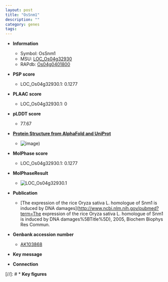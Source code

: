 ```yaml
---
layout: post
title: "OsSnm1"
description: ""
category: genes
tags: 
---
```


* **Information**  
    + Symbol: OsSnm1  
    + MSU: [LOC_Os04g32930](http://rice.plantbiology.msu.edu/cgi-bin/ORF_infopage.cgi?orf=LOC_Os04g32930)  
    + RAPdb: [Os04g0401800](http://rapdb.dna.affrc.go.jp/viewer/gbrowse_details/irgsp1?name=Os04g0401800)  

* **PSP score**  
    + LOC_Os04g32930.1: 0.1277 

* **PLAAC score**  
    + LOC_Os04g32930.1: 0 

* **pLDDT score**
    + 77.67

* **[Protein Structure from AlphaFold and UniProt](https://www.uniprot.org/uniprotkb/Q7XV88/entry#structure)**
    + ![image](https://ricepsp.github.io/images/Q7/AF-Q7XV88-F1.png))

* **MolPhase score**
    + LOC_Os04g32930.1: 0.1277

* **MolPhaseResult**
    + ![LOC_Os04g32930.1](https://ricepsp.github.io/pictures/LOC_Os04g/LOC_Os04g32930.1.png)

* **Publication**  
    + [The expression of the rice Oryza sativa L. homologue of Snm1 is induced by DNA damages](http://www.ncbi.nlm.nih.gov/pubmed?term=The expression of the rice Oryza sativa L. homologue of Snm1 is induced by DNA damages%5BTitle%5D), 2005, Biochem Biophys Res Commun.

* **Genbank accession number**  
    + [AK103868](http://www.ncbi.nlm.nih.gov/nuccore/AK103868)

* **Key message**  

* **Connection**  

[//]: # * **Key figures**  


